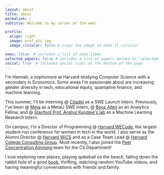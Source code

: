 ```yaml
---
layout: about
title: about
permalink: /
subtitle: Welcome to my corner of the web!

profile:
  align: right
  image: prof_pic.jpg
  image_circular: false # crops the image to make it circular

news: false  # includes a list of news items
selected_papers: false # includes a list of papers marked as "selected={true}"
social: true  # includes social icons at the bottom of the page
---
```


I'm Hannah, a sophomore at Harvard studying Computer Science with a secondary in Economics. Some areas I'm passionate about are increasing gender diversity in tech, educational equity, quantative finance, and machine learning. 

This summer, I'll be interning @ [Citadel](https://www.citadel.com/) as a SWE Launch Intern. Previously, I've been @ [Meta](https://about.meta.com/) as a MetaU SWE Intern, @ [Booz Allen](https://www.boozallen.com/) as an Analytics Fellow, and @ [Stanford Prof. Anshul Kundaje's lab](https://sites.google.com/site/anshulkundaje/Home) as a Machine Learning Research Intern.

On campus, I'm a Director of Programming @ [Harvard WECode](https://www.harvardwecode.com/), the largest student-run conference for women in tech in the world. I also serve as the Alumni Director @ [Harvard WiCS](https://www.harvardwics.com/) and as a Case Team Lead @ [Harvard College Consulting Group](https://www.harvardconsulting.org/). Most recently, I also joined the [Peer Concentration Advising](https://www.harvardconsulting.org/) team for the CS Department!

I love exploring new places, playing spikeball on the beach, falling down the rabbit hole of a good [book](https://www.goodreads.com/user/show/24304067-hannah-zhou), thrifting, watching random YouTube videos, and having meaningful conversations with friends and family. 